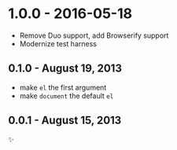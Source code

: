 1.0.0 - 2016-05-18
==================

  * Remove Duo support, add Browserify support
  * Modernize test harness

0.1.0 - August 19, 2013
-----------------------
* make `el` the first argument
* make `document` the default `el`

0.0.1 - August 15, 2013
-----------------------
:sparkles:
